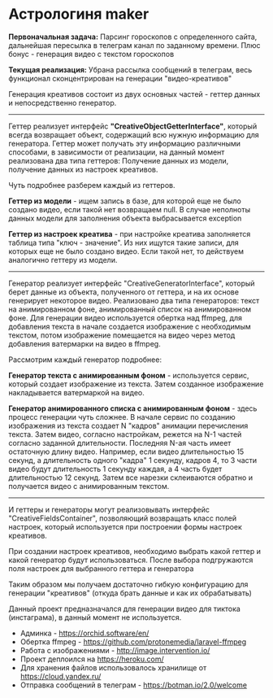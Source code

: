 # Астрологиня maker

**Первоначальная задача:** Парсинг гороскопов с определенного сайта, дальнейшая пересылка в телеграм канал по заданному времени. Плюс бонус - генерация видео с текстом гороскопов

**Текущая реализация:** Убрана рассылка сообщений в телеграм, весь функционал сконцентрирован на генерации "видео-креативов"

Генерация креативов состоит из двух основных частей - геттер данных и непосредственно генератор.

---

Геттер реализует интерфейс **"CreativeObjectGetterInterface"**, который всегда возвращает объект, содержащий всю нужную информацию для генератора.
Геттер может получать эту информацию различными способами, в зависимости от реализации, на данный момент реализована два типа геттеров: Получение данных из модели, получение данных из настроек креативов.

Чуть подробнее разберем каждый из геттеров.

**Геттер из модели** - ищем запись в базе, для которой еще не было создано видео, если такой нет возвращаем null. В случае неполноты данных модели для заполнения объекта выбрасывается exception 

**Геттер из настроек креатива** - при настройке креатива заполняется таблица типа "ключ - значение". Из них ищутся такие записи, для которых еще не было создано видео. Если такой нет, то действуем аналогично геттеру из модели.

---

Генератор реализует интерфейс "CreativeGeneratorInterface", который берет данные из объекта, полученного от геттера, и на их основе генерирует некоторое видео.
Реализовано два типа генераторов: текст на анимированном фоне, анимированный список на анимированном фоне.
Для генерации видео используется обертка над ffmpeg, для добавления текста в начале создается изображение с необходимым текстом, потом изображение помещается на видео через метод добавления ватермарки на видео в ffmpeg.

Рассмотрим каждый генератор подробнее: 

**Генератор текста с анимированным фоном** - используется сервис, который создает изображение из текста. Затем созданное изображение накладывается ватермаркой на видео.

**Генератор анимированного списка с анимированным фоном** - здесь процесс генерации чуть сложнее. В начале сервис по созданию изображения из текста создает N "кадров" анимации перечисления текста. Затем видео, согласно настройкам, режется на N-1 частей согласно заданной длительности. 
Последняя N-ая часть имеет остаточную длину видео. Например, если видео длительностью 15 секунд, а длительность одного "кадра" 1 секунду, кадров 4, то 3 части видео будут длительность 1 секунду каждая, а 4 часть будет длительностью 12 секунд. 
Затем все нарезки склеиваются обратно и получается видео с анимированным текстом.

---
 
И геттеры и генераторы могут реализовывать интерфейс "CreativeFieldsContainer", позволяющий возвращать класс полей настроек, который используется при построении формы настроек креативов.

При создании настроек креативов, необходимо выбрать какой геттер и какой генератор будут использоваться. 
После выбора подгружаются поля настроек для выбранного геттера и генератора 

Таким образом мы получаем достаточно гибкую конфигурацию для генерации "креативов" (откуда брать данные и как их обрабатывать)

Данный проект предназначался для генерации видео для тиктока (инстаграма), в данный момент не используется.
* Админка - https://orchid.software/en/
* Обертка ffmpeg - https://github.com/protonemedia/laravel-ffmpeg
* Работа с изображениями - http://image.intervention.io/
* Проект деплоился на https://heroku.com/
* Для хранения файлов использовалось хранилище от https://cloud.yandex.ru/
* Отправка сообщений в телеграм - https://botman.io/2.0/welcome
